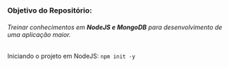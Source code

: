### Objetivo do Repositório:

###### Treinar conhecimentos em **NodeJS e MongoDB** para desenvolvimento de uma aplicação maior.

Iniciando o projeto em NodeJS:
`npm init -y`
